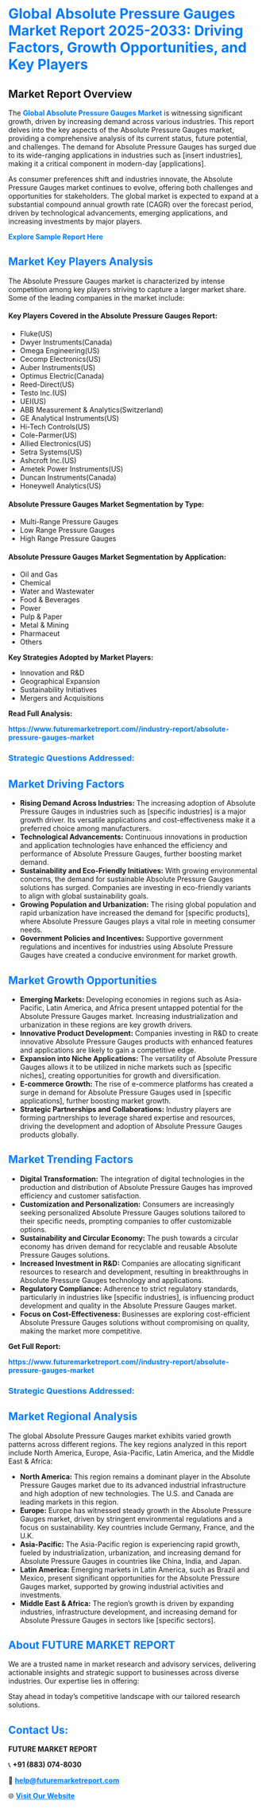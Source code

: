 <h1 style="color: #007BFF;">Global Absolute Pressure Gauges Market Report 2025-2033: Driving Factors, Growth Opportunities, and Key Players</h1>

<section id="overview">
<h2>Market Report Overview</h2>
<p>The <a href="https://www.futuremarketreport.com//industry-report/absolute-pressure-gauges-market" style="color: #007BFF; text-decoration: none;"><strong>Global Absolute Pressure Gauges Market</strong></a> is witnessing significant growth, driven by increasing demand across various industries. This report delves into the key aspects of the Absolute Pressure Gauges market, providing a comprehensive analysis of its current status, future potential, and challenges. The demand for Absolute Pressure Gauges has surged due to its wide-ranging applications in industries such as [insert industries], making it a critical component in modern-day [applications].</p>
<p>As consumer preferences shift and industries innovate, the Absolute Pressure Gauges market continues to evolve, offering both challenges and opportunities for stakeholders. The global market is expected to expand at a substantial compound annual growth rate (CAGR) over the forecast period, driven by technological advancements, emerging applications, and increasing investments by major players.</p>
</section>

<section id="overview">
<p><a href="https://www.futuremarketreport.com//request-sample/reportId=45457" style="color: #007BFF; text-decoration: none;"><strong>Explore Sample Report Here</strong></a></p>
</section>

<section id="key-players">
<h2 style="color: #007BFF;">Market Key Players Analysis</h2>
<p>The Absolute Pressure Gauges market is characterized by intense competition among key players striving to capture a larger market share. Some of the leading companies in the market include:</p>
<h4>Key Players Covered in the Absolute Pressure Gauges Report:</h4>
<ul><li>Fluke(US)</li><li>Dwyer Instruments(Canada)</li><li>Omega Engineering(US)</li><li>Cecomp Electronics(US)</li><li>Auber Instruments(US)</li><li>Optimus Electric(Canada)</li><li>Reed-Direct(US)</li><li>Testo Inc.(US)</li><li>UEI(US)</li><li>ABB Measurement &amp; Analytics(Switzerland)</li><li>GE Analytical Instruments(US)</li><li>Hi-Tech Controls(US)</li><li>Cole-Parmer(US)</li><li>Allied Electronics(US)</li><li>Setra Systems(US)</li><li>Ashcroft Inc.(US)</li><li>Ametek Power Instruments(US)</li><li>Duncan Instruments(Canada)</li><li>Honeywell Analytics(US)</li></ul>
<h4>Absolute Pressure Gauges Market Segmentation by Type:</h4>
<ul><li>Multi-Range Pressure Gauges</li><li>Low Range Pressure Gauges</li><li>High Range Pressure Gauges</li></ul>

<h4>Absolute Pressure Gauges Market Segmentation by Application:</h4>
<ul><li>Oil and Gas</li><li>Chemical</li><li>Water and Wastewater</li><li>Food &amp; Beverages</li><li>Power</li><li>Pulp &amp; Paper</li><li>Metal &amp; Mining</li><li>Pharmaceut</li><li>Others</li></ul>
<p><strong>Key Strategies Adopted by Market Players:</strong></p>
<ul>
<li>Innovation and R&D</li>
<li>Geographical Expansion</li>
<li>Sustainability Initiatives</li>
<li>Mergers and Acquisitions</li>
</ul>
</section>

<section>
<p><strong>Read Full Analysis: </strong></p><a href="https://www.futuremarketreport.com//industry-report/absolute-pressure-gauges-market" style="color: #007BFF; text-decoration: none;"><strong>https://www.futuremarketreport.com//industry-report/absolute-pressure-gauges-market</strong></a>
<h3 style="color: #007BFF;">Strategic Questions Addressed:</h3>
</section>

<section id="driving-factors">
<h2 style="color: #007BFF;">Market Driving Factors</h2>
<ul>
<li><strong>Rising Demand Across Industries:</strong> The increasing adoption of Absolute Pressure Gauges in industries such as [specific industries] is a major growth driver. Its versatile applications and cost-effectiveness make it a preferred choice among manufacturers.</li>
<li><strong>Technological Advancements:</strong> Continuous innovations in production and application technologies have enhanced the efficiency and performance of Absolute Pressure Gauges, further boosting market demand.</li>
<li><strong>Sustainability and Eco-Friendly Initiatives:</strong> With growing environmental concerns, the demand for sustainable Absolute Pressure Gauges solutions has surged. Companies are investing in eco-friendly variants to align with global sustainability goals.</li>
<li><strong>Growing Population and Urbanization:</strong> The rising global population and rapid urbanization have increased the demand for [specific products], where Absolute Pressure Gauges plays a vital role in meeting consumer needs.</li>
<li><strong>Government Policies and Incentives:</strong> Supportive government regulations and incentives for industries using Absolute Pressure Gauges have created a conducive environment for market growth.</li>
</ul>
</section>

<section id="growth-opportunities">
<h2 style="color: #007BFF;">Market Growth Opportunities</h2>
<ul>
<li><strong>Emerging Markets:</strong> Developing economies in regions such as Asia-Pacific, Latin America, and Africa present untapped potential for the Absolute Pressure Gauges market. Increasing industrialization and urbanization in these regions are key growth drivers.</li>
<li><strong>Innovative Product Development:</strong> Companies investing in R&D to create innovative Absolute Pressure Gauges products with enhanced features and applications are likely to gain a competitive edge.</li>
<li><strong>Expansion into Niche Applications:</strong> The versatility of Absolute Pressure Gauges allows it to be utilized in niche markets such as [specific niches], creating opportunities for growth and diversification.</li>
<li><strong>E-commerce Growth:</strong> The rise of e-commerce platforms has created a surge in demand for Absolute Pressure Gauges used in [specific applications], further boosting market growth.</li>
<li><strong>Strategic Partnerships and Collaborations:</strong> Industry players are forming partnerships to leverage shared expertise and resources, driving the development and adoption of Absolute Pressure Gauges products globally.</li>
</ul>
</section>

<section id="trending-factors">
<h2 style="color: #007BFF;">Market Trending Factors</h2>
<ul>
<li><strong>Digital Transformation:</strong> The integration of digital technologies in the production and distribution of Absolute Pressure Gauges has improved efficiency and customer satisfaction.</li>
<li><strong>Customization and Personalization:</strong> Consumers are increasingly seeking personalized Absolute Pressure Gauges solutions tailored to their specific needs, prompting companies to offer customizable options.</li>
<li><strong>Sustainability and Circular Economy:</strong> The push towards a circular economy has driven demand for recyclable and reusable Absolute Pressure Gauges solutions.</li>
<li><strong>Increased Investment in R&D:</strong> Companies are allocating significant resources to research and development, resulting in breakthroughs in Absolute Pressure Gauges technology and applications.</li>
<li><strong>Regulatory Compliance:</strong> Adherence to strict regulatory standards, particularly in industries like [specific industries], is influencing product development and quality in the Absolute Pressure Gauges market.</li>
<li><strong>Focus on Cost-Effectiveness:</strong> Businesses are exploring cost-efficient Absolute Pressure Gauges solutions without compromising on quality, making the market more competitive.</li>
</ul>
</section>

<section>
<p><strong>Get Full Report: </strong></p><a href="https://www.futuremarketreport.com//industry-report/absolute-pressure-gauges-market" style="color: #007BFF; text-decoration: none;"><strong>https://www.futuremarketreport.com//industry-report/absolute-pressure-gauges-market</strong></a>
<h3 style="color: #007BFF;">Strategic Questions Addressed:</h3>
</section>


<section id="regional-analysis">
<h2 style="color: #007BFF;">Market Regional Analysis</h2>
<p>The global Absolute Pressure Gauges market exhibits varied growth patterns across different regions. The key regions analyzed in this report include North America, Europe, Asia-Pacific, Latin America, and the Middle East & Africa:</p>
<ul>
<li><strong>North America:</strong> This region remains a dominant player in the Absolute Pressure Gauges market due to its advanced industrial infrastructure and high adoption of new technologies. The U.S. and Canada are leading markets in this region.</li>
<li><strong>Europe:</strong> Europe has witnessed steady growth in the Absolute Pressure Gauges market, driven by stringent environmental regulations and a focus on sustainability. Key countries include Germany, France, and the U.K.</li>
<li><strong>Asia-Pacific:</strong> The Asia-Pacific region is experiencing rapid growth, fueled by industrialization, urbanization, and increasing demand for Absolute Pressure Gauges in countries like China, India, and Japan.</li>
<li><strong>Latin America:</strong> Emerging markets in Latin America, such as Brazil and Mexico, present significant opportunities for the Absolute Pressure Gauges market, supported by growing industrial activities and investments.</li>
<li><strong>Middle East & Africa:</strong> The region’s growth is driven by expanding industries, infrastructure development, and increasing demand for Absolute Pressure Gauges in sectors like [specific sectors].</li>
</ul>
</section>

<footer>
<h2 style="color: #007BFF;">About FUTURE MARKET REPORT</h2>
<p>We are a trusted name in market research and advisory services, delivering actionable insights and strategic support to businesses across diverse industries. Our expertise lies in offering:</p>

<p>Stay ahead in today’s competitive landscape with our tailored research solutions.</p>

<h2 style="color: #007BFF;">Contact Us:</h2>
<p><strong>FUTURE MARKET REPORT</strong></p>
<p>📞 <strong>+91 (883) 074-8030</strong></p>
<p>📧 <strong><a href="mailto:help@futuremarketreport.com" style="color: #007BFF;">help@futuremarketreport.com</a></strong></p>
<p>🌐 <strong><a href="https://www.futuremarketreport.com/" style="color: #007BFF;">Visit Our Website</a></strong></p>
</footer>